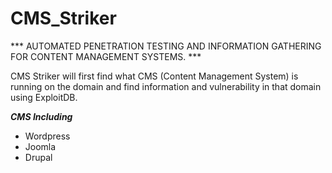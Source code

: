# CMS_Striker

*** AUTOMATED PENETRATION TESTING AND INFORMATION GATHERING FOR CONTENT MANAGEMENT SYSTEMS. ***

CMS Striker will first find what CMS (Content Management System) is running on the domain and find information and vulnerability in that domain using ExploitDB.

***CMS Including***
* Wordpress
* Joomla
* Drupal
